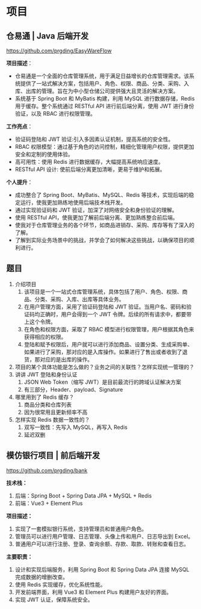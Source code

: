 # 项目

## 仓易通 |  Java 后端开发

https://github.com/prgding/EasyWareFlow

**项目描述**：

- 仓易通是一个全面的仓库管理系统，用于满足日益增长的仓库管理需求。该系统提供了一站式解决方案，包括用户、角色、权限、商品、分类、采购、入库、出库的管理。旨在为中小型仓储公司提供强大且灵活的解决方案。
- 系统基于 Spring Boot 和 MyBatis 构建，利用 MySQL 进行数据存储，Redis 用于缓存。整个系统通过 RESTful API 进行前后端分离，使用 JWT 进行身份验证，以及 RBAC 进行权限管理。

**工作亮点**：

- 验证码登陆和 JWT 验证:引入多因素认证机制，提高系统的安全性。
- RBAC 权限模型：通过基于角色的访问控制，精细化管理用户权限，提供更加安全和定制的使用体验。
- 高可用性：使用 Redis 进行数据缓存，大幅提高系统响应速度。
- RESTful API 设计: 使前后端分离更加清晰，更易于维护和拓展。

**个人提升**：

- 成功整合了 Spring Boot、MyBatis、MySQL、Redis 等技术，实现后端的稳定运行，使我更加熟练地使用后端技术栈开发。
- 通过实现验证码和 JWT 验证，加深了对网络安全和身份验证的理解。
- 使用 RESTful API，使我更加了解前后端分离、更加熟练整合前后端。
- 使我对于仓库管理业务的各个环节，如商品进销存、采购、库存等有了深入的了解。
- 了解到实际业务场景中的挑战，并学会了如何解决这些挑战，以确保项目的顺利进行。

## 题目

1. 介绍项目
    1. 该项目是一个一站式仓库管理系统，具体包括了用户、角色、权限、商品、分类、采购、入库、出库等具体业务。
    2. 在用户管理方面，采用了验证码登陆和 JWT 验证。当用户名、密码和验证码均正确时，用户会得到一个 JWT 令牌。后续的所有请求中，都要带上这个令牌。
    3. 在角色和权限方面，采取了 RBAC 模型进行权限管理，用户根据其角色来获得相应的权限。
    4. 登陆和赋予权限后，用户就可以进行添加商品、设置分类、生成采购单、如果进行了采购，那对应的是入库操作。如果进行了售出或者收到了退货，那对应的是出库的操作。
2. 项目的某个具体功能是怎么做的？业务之间的关联性？怎样实现统一管理的？
3. 讲讲 JWT 登陆和身份认证
    1. JSON Web Token（缩写 JWT）是目前最流行的跨域认证解决方案
    2. 有三部分，Header、payload、Signature
4. 哪里用到了 Redis 缓存？
    1. 商品分类和仓库列表
    2. 因为很常用且更新频率不高
5. 怎样实现 Redis 数据一致性的？
    1. 双写一致性：先写入 MySQL，再写入 Redis
    2. 延迟双删

## 模仿银行项目  |  前后端开发

https://github.com/prgding/bank

**技术栈：**

1. 后端：Spring Boot + Spring Data JPA + MySQL + Redis
2. 前端：Vue3 + Element Plus

**项目描述：**

1. 实现了一套模拟银行系统，支持管理员和普通用户角色。
2. 管理员可以进行用户管理、日志管理、头像上传和用户、日志导出到 Excel。
3. 普通用户可以进行注册、登录、查询余额、存款、取款、转账和查看日志。

**主要职责：**

1. 设计和实现后端服务，利用 Spring Boot 和 Spring Data JPA 连接 MySQL 完成数据的增删改查。
2. 使用 Redis 实现缓存，优化系统性能。
3. 开发前端界面，利用 Vue3 和 Element Plus 构建用户友好的界面。
4. 实现 JWT 认证，保障系统安全。